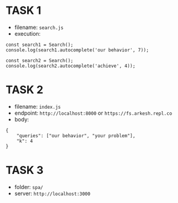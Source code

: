 # TASK 1

- filename: `search.js`
- execution:
```
const search1 = Search();
console.log(search1.autocomplete('our behavior', 7));

const search2 = Search();
console.log(search2.autocomplete('achieve', 4));
```

# TASK 2

- filename: `index.js`
- endpoint: `http://localhost:8000` or `https://fs.arkesh.repl.co`
- body:
```
{
    "queries": ["our behavior", "your problem"],
    "k": 4
}
```

# TASK 3

- folder: `spa/`
- server: `http://localhost:3000`